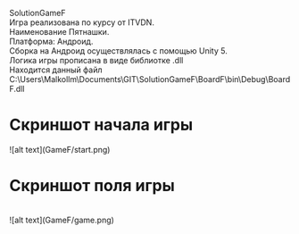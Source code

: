 SolutionGameF <br>
Игра реализована по курсу от ITVDN.<br>
Наименование Пятнашки.<br>
Платформа: Андроид.<br>
Сборка на Андроид осуществлялась с помощью Unity 5.<br>
Логика игры прописана в виде библиотке .dll<br>
Находится данный файл C:\Users\Malkollm\Documents\GIT\SolutionGameF\BoardF\bin\Debug\BoardF.dll<br>
<h1>Скриншот начала игры</h1>
![alt text](GameF/start.png) 
<h1>Скриншот поля игры</h1><br>
![alt text](GameF/game.png) <br>
